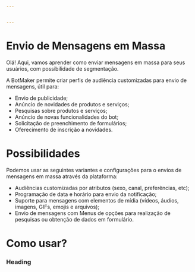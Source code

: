 ```yaml
---


---
```


<h1 id="envio-de-mensagens-em-massa">Envio de Mensagens em Massa</h1>
<p>Olá! Aqui, vamos aprender como enviar mensagens em massa para seus usuários, com possibilidade de segmentação.</p>
<p>A BotMaker permite criar perfis de audiência customizadas para envio de mensagens, útil para:</p>
<ul>
<li>Envio de publicidade;</li>
<li>Anúncio de novidades de produtos e serviços;</li>
<li>Pesquisas sobre produtos e serviços;</li>
<li>Anúncio de novas funcionalidades do bot;</li>
<li>Solicitação de preenchimento de formulários;</li>
<li>Oferecimento de inscrição a novidades.</li>
</ul>
<h1 id="possibilidades">Possibilidades</h1>
<p>Podemos usar as seguintes variantes e configurações para o envios de mensagens em massa através da plataforma:</p>
<ul>
<li>Audiências customizadas por atributos (sexo, canal, preferências, etc);</li>
<li>Programação de data e horário para envio da notificação;</li>
<li>Suporte para mensagens com elementos de mídia (vídeos, áudios, imagens, GIFs, emojis e arquivos);</li>
<li>Envio de mensagens com Menus de opções para realização de pesquisas ou obtenção de dados em formulário.</li>
</ul>
<h1 id="como-usar">Como usar?</h1>
<h3 id="heading">Heading</h3>


